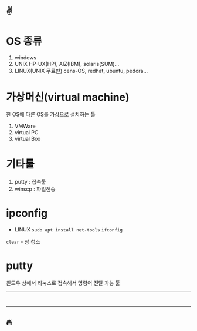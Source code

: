 :v:
---
# OS 종류
1. windows
2. UNIX
    HP-UX(HP), AIZ(IBM), solaris(SUM)...
3. LINUX(UNIX 무료판)
    cens-OS, redhat, ubuntu, pedora...

# 가상머신(virtual machine)
한 OS에 다른 OS를 가상으로 설치하는 툴
1. VMWare
2. virtual PC
3. virtual Box

# 기타툴
1. putty : 접속툴
2. winscp : 파일전송

# ipconfig
- LINUX 
`sudo apt install net-tools`
`ifconfig` 

`clear` - 창 청소

# putty
윈도우 상에서 리눅스로 접속해서 명령어 전달 가능 툴



---
#


---
:fire:
---